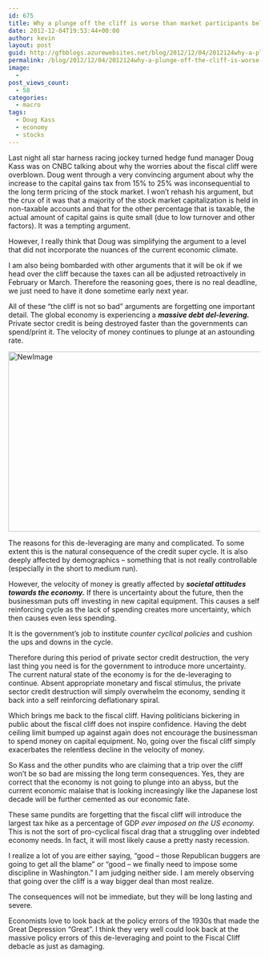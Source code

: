 ```yaml
---
id: 675
title: Why a plunge off the cliff is worse than market participants believe
date: 2012-12-04T19:53:44+00:00
author: kevin
layout: post
guid: http://gfbblogs.azurewebsites.net/blog/2012/12/04/2012124why-a-plunge-off-the-cliff-is-worse-than-market-participants-html/
permalink: /blog/2012/12/04/2012124why-a-plunge-off-the-cliff-is-worse-than-market-participants-html/
image:
  - 
post_views_count:
  - 58
categories:
  - macro
tags:
  - Doug Kass
  - economy
  - stocks
---
```

<div>
  <p>
    Last night all star harness racing jockey turned hedge fund manager Doug Kass was on CNBC talking about why the worries about the fiscal cliff were overblown. Doug went through a very convincing argument about why the increase to the capital gains tax from 15% to 25% was inconsequential to the long term pricing of the stock market. I won&#8217;t rehash his argument, but the crux of it was that a majority of the stock market capitalization is held in non-taxable accounts and that for the other percentage that is taxable, the actual amount of capital gains is quite small (due to low turnover and other factors). It was a tempting argument.
  </p>
  
  <p>
    However, I really think that Doug was simplifying the argument to a level that did not incorporate the nuances of the current economic climate.
  </p>
  
  <p>
    I am also being bombarded with other arguments that it will be ok if we head over the cliff because the taxes can all be adjusted retroactively in February or March. Therefore the reasoning goes, there is no real deadline, we just need to have it done sometime early next year.
  </p>
  
  <p>
    All of these &#8220;the cliff is not so bad&#8221; arguments are forgetting one important detail. The global economy is experiencing a <strong><em>massive debt del-levering.</em></strong> Private sector credit is being destroyed faster than the governments can spend/print it. The velocity of money continues to plunge at an astounding rate.
  </p>
  
  <p>
    <img class="aligncenter" style="margin-left: auto;margin-right: auto" title="Velocity of M2 Dec 04 12.png" alt="NewImage" src="/static/500f3df9e4b006cb9ec150a3/50c60ecbe4b026203261b4d3/50c60ed7e4b026203261c700/1354650823057/Velocity%20of%20M2%20Dec%2004%2012.png/1000w" width="600" height="360" border="0" />
  </p>
  
  <p>
    The reasons for this de-leveraging are many and complicated. To some extent this is the natural consequence of the credit super cycle. It is also deeply affected by demographics &#8211; something that is not really controllable (especially in the short to medium run).
  </p>
  
  <p>
    However, the velocity of money is greatly affected by <strong><em>societal attitudes towards the economy.</em></strong> If there is uncertainty about the future, then the businessman puts off investing in new capital equipment. This causes a self reinforcing cycle as the lack of spending creates more uncertainty, which then causes even less spending.
  </p>
  
  <p>
    It is the government&#8217;s job to institute <em>counter cyclical policies</em> and cushion the ups and downs in the cycle.
  </p>
  
  <p>
    Therefore during this period of private sector credit destruction, the very last thing you need is for the government to introduce more uncertainty. The current natural state of the economy is for the de-leveraging to continue. Absent appropriate monetary and fiscal stimulus, the private sector credit destruction will simply overwhelm the economy, sending it back into a self reinforcing deflationary spiral.
  </p>
  
  <p>
    Which brings me back to the fiscal cliff. Having politicians bickering in public about the fiscal cliff does not inspire confidence. Having the debt ceiling limit bumped up against again does not encourage the businessman to spend money on capital equipment. No, going over the fiscal cliff simply exacerbates the relentless decline in the velocity of money.
  </p>
  
  <p>
    So Kass and the other pundits who are claiming that a trip over the cliff won&#8217;t be so bad are missing the long term consequences. Yes, they are correct that the economy is not going to plunge into an abyss, but the current economic malaise that is looking increasingly like the Japanese lost decade will be further cemented as our economic fate.
  </p>
  
  <p>
    These same pundits are forgetting that the fiscal cliff will introduce the largest tax hike as a percentage of GDP <em>ever imposed on the US economy.</em> This is not the sort of pro-cyclical fiscal drag that a struggling over indebted economy needs. In fact, it will most likely cause a pretty nasty recession.
  </p>
  
  <p>
    I realize a lot of you are either saying, &#8220;good &#8211; those Republican buggers are going to get all the blame&#8221; or &#8220;good &#8211; we finally need to impose some discipline in Washington.&#8221; I am judging neither side. I am merely observing that going over the cliff is a way bigger deal than most realize.
  </p>
  
  <p>
    The consequences will not be immediate, but they will be long lasting and severe.
  </p>
  
  <p>
    Economists love to look back at the policy errors of the 1930s that made the Great Depression &#8220;Great&#8221;. I think they very well could look back at the massive policy errors of this de-leveraging and point to the Fiscal Cliff debacle as just as damaging.
  </p>
</div>